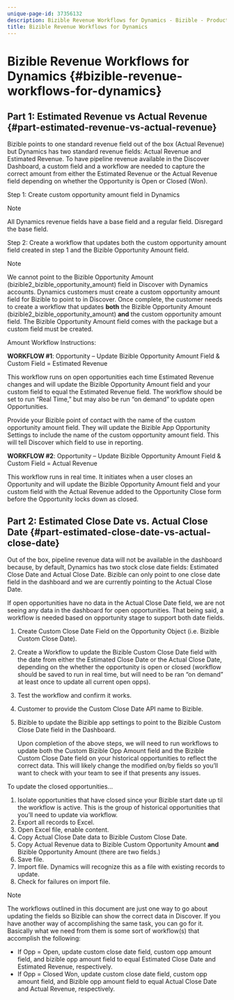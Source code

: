 ```yaml
---
unique-page-id: 37356132
description: Bizible Revenue Workflows for Dynamics - Bizible - Product Documentation
title: Bizible Revenue Workflows for Dynamics
---
```


# Bizible Revenue Workflows for Dynamics {#bizible-revenue-workflows-for-dynamics}

## Part 1: Estimated Revenue vs Actual Revenue {#part-estimated-revenue-vs-actual-revenue}

Bizible points to one standard revenue field out of the box (Actual Revenue) but Dynamics has two standard revenue fields: Actual Revenue and Estimated Revenue. To have pipeline revenue available in the Discover Dashboard, a custom field and a workflow are needed to capture the correct amount from either the Estimated Revenue or the Actual Revenue field depending on whether the Opportunity is Open or Closed (Won).

Step 1: Create custom opportunity amount field in Dynamics

>[!NOTE]
>
>All Dynamics revenue fields have a base field and a regular field. Disregard the base field.

Step 2: Create a workflow that updates both the custom opportunity amount field created in step 1 and the Bizible Opportunity Amount field.

>[!NOTE]
>
>We cannot point to the Bizible Opportunity Amount (bizible2_bizible_opportunity_amount) field in Discover with Dynamics accounts. Dynamics customers must create a custom opportunity amount field for Bizible to point to in Discover. Once complete, the customer needs to create a workflow that updates **both** the Bizible Opportunity Amount (bizible2_bizible_opportunity_amount) **and** the custom opportunity amount field. The Bizible Opportunity Amount field comes with the package but a custom field must be created.

Amount Workflow Instructions:

**WORKFLOW #1**: Opportunity – Update Bizible Opportunity Amount Field & Custom Field = Estimated Revenue

This workflow runs on open opportunities each time Estimated Revenue changes and will update the Bizible Opportunity Amount field and your custom field to equal the Estimated Revenue field. The workflow should be set to run “Real Time,” but may also be run “on demand” to update open Opportunities.

Provide your Bizible point of contact with the name of the custom opportunity amount field. They will update the Bizible App Opportunity Settings to include the name of the custom opportunity amount field. This will tell Discover which field to use in reporting.

**WORKFLOW #2**: Opportunity – Update Bizible Opportunity Amount Field & Custom Field = Actual Revenue

This workflow runs in real time. It initiates when a user closes an Opportunity and will update the Bizible Opportunity Amount field and your custom field with the Actual Revenue added to the Opportunity Close form before the Opportunity locks down as closed.

## Part 2: Estimated Close Date vs. Actual Close Date {#part-estimated-close-date-vs-actual-close-date}

Out of the box, pipeline revenue data will not be available in the dashboard because, by default, Dynamics has two stock close date fields: Estimated Close Date and Actual Close Date. Bizible can only point to one close date field in the dashboard and we are currently pointing to the Actual Close Date.

If open opportunities have no data in the Actual Close Date field, we are not seeing any data in the dashboard for open opportunities. That being said, a workflow is needed based on opportunity stage to support both date fields.

1. Create Custom Close Date Field on the Opportunity Object (i.e. Bizible Custom Close Date).
1. Create a Workflow to update the Bizible Custom Close Date field with the date from either the Estimated Close Date or the Actual Close Date, depending on the whether the opportunity is open or closed (workflow should be saved to run in real time, but will need to be ran “on demand” at least once to update all current open opps).
1. Test the workflow and confirm it works.
1. Customer to provide the Custom Close Date API name to Bizible.
1. Bizible to update the Bizible app settings to point to the Bizible Custom Close Date field in the Dashboard.

   Upon completion of the above steps, we will need to run workflows to update both the Custom Bizible Opp Amount field and the Bizible Custom Close Date field on your historical opportunities to reflect the correct data. This will likely change the modified on/by fields so you’ll want to check with your team to see if that presents any issues.

To update the closed opportunities...

1. Isolate opportunities that have closed since your Bizible start date up til the workflow is active. This is the group of historical opportunities that you’ll need to update via workflow.
1. Export all records to Excel.
1. Open Excel file, enable content.
1. Copy Actual Close Date data to Bizible Custom Close Date.
1. Copy Actual Revenue data to Bizible Custom Opportunity Amount **and** Bizible Opportunity Amount (there are two fields.)
1. Save file.
1. Import file. Dynamics will recognize this as a file with existing records to update.
1. Check for failures on import file.

>[!NOTE]
>
>The workflows outlined in this document are just one way to go about updating the fields so Bizible can show the correct data in Discover. If you have another way of accomplishing the same task, you can go for it. Basically what we need from them is some sort of workflow(s) that accomplish the following:
>
> * If Opp = Open, update custom close date field, custom opp amount field, and bizible opp amount field to equal Estimated Close Date and Estimated Revenue, respectively.
> * If Opp = Closed Won, update custom close date field, custom opp amount field, and Bizible opp amount field to equal Actual Close Date and Actual Revenue, respectively.
